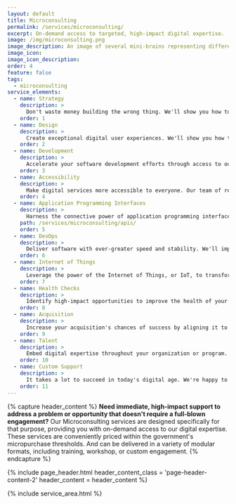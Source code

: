 ```yaml
---
layout: default
title: Microconsulting
permalink: /services/microconsulting/
excerpt: On-demand access to targeted, high-impact digital expertise.
image: /img/microconsulting.png
image_description: An image of several mini-brains representing different types of microconsulting services.
image_icon:
image_icon_description:
order: 4
feature: false
tags:
  - microconsulting
service_elements:
  - name: Strategy
    description: >
      Don't waste money building the wrong thing. We'll show you how to build the right digital product using our proven strategy-making process that involves analyzing your mission needs, assessing the product opportunity, and developing a product plan.
    order: 1
  - name: Design
    description: >
      Create exceptional digital user experiences. We'll show you how to achieve this by embracing proven design approaches, including user research, design systems, pattern-based design, responsive user interface patterns, and more.
    order: 2
  - name: Development
    description: >
      Accelerate your software development efforts through access to our talented team of software engineers. We can rapidly deliver a range of high-quality software contributions, including prototypes, microservices, features, bug fixes, automation scripts, and more.
    order: 3
  - name: Accessibility
    description: >
      Make digital services more accessible to everyone. Our team of recognized accessibility and Section 508 compliance experts will show you how to achieve this through the adoption of accessibility development best practices.
    order: 4
  - name: Application Programming Interfaces
    description: >
      Harness the connective power of application programming interfaces, or APIs, to transform how your organization or program shares data, content, and other resources. Our team of recognized API experts will show you how to achieve this by mastering critical stops along the API lifecycle.
    path: /services/microconsulting/apis/
    order: 5
  - name: DevOps
    description: >
      Deliver software with ever-greater speed and stability. We'll impart you with the critical know-how necessary to take advantage of the latest DevOps approaches, including trunk-based development, shift-left security, continuous delivery, and more.
    order: 6
  - name: Internet of Things
    description: >
      Leverage the power of the Internet of Things, or IoT, to transform how services are delivered to the public. As recognized pioneers in the field of IoT, we'll give you the insight and credibility you need to effectively plan, deploy, operate, and secure IoT technologies across a number of applications, including smart cities, smart grids, and connected health.
    order: 7
  - name: Health Checks
    description: >
      Identify high-impact opportunities to improve the health of your digital service delivery project. We rapidly assess key dimensions, such as the user experience and code quality, and recommend priority areas for improvement.
    order: 8
  - name: Acquisition
    description: >
      Increase your acquisition's chances of success by aligning it to modern agile delivery principles. As pioneers of the agile acquisition movement, our team of experts will work hand-in-hand with you at every stage of your procurement.
    order: 9
  - name: Talent
    description: >
      Embed digital expertise throughout your organization or program. Leveraging our unique expertise in large-scale digital talent management, we'll work with you to attract, develop, retain, and empower digital talent.
    order: 10
  - name: Custom Support
    description: >
      It takes a lot to succeed in today's digital age. We're happy to offer a tailored approach to address your specific needs.
    order: 11
---
```


{% capture header_content %}
  <strong>Need immediate, high-impact support to address a problem or opportunity that doesn't require a full-blown engagement?</strong> Our Microconsulting services are designed specifically for that purpose, providing you with on-demand access to our digital expertise. These services are conveniently priced within the government's micropurchase thresholds. And can be delivered in a variety of modular formats, including training, workshop, or custom engagement.
{% endcapture %}

{% include page_header.html
  header_content_class = 'page-header-content-2'
  header_content = header_content
%}

{% include service_area.html %}

